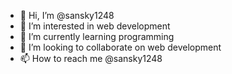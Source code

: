 - 👋 Hi, I’m @sansky1248
- 👀 I’m interested in web development
- 🌱 I’m currently learning programming
- 💞️ I’m looking to collaborate on web development
- 📫 How to reach me @sansky1248

<!---
sansky1248/sansky1248 is a ✨ special ✨ repository because its `README.md` (this file) appears on your GitHub profile.
You can click the Preview link to take a look at your changes.
--->
